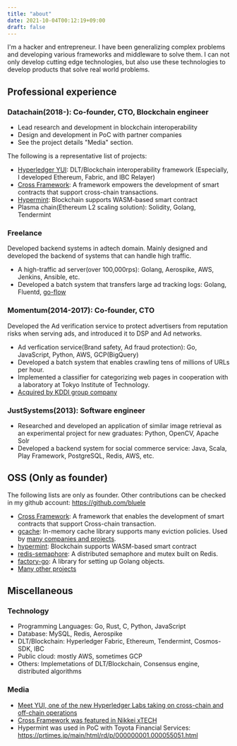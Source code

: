 ```yaml
---
title: "about"
date: 2021-10-04T00:12:19+09:00
draft: false
---
```


I'm a hacker and entrepreneur. I have been generalizing complex problems and developing various frameworks and middleware to solve them. I can not only develop cutting edge technologies, but also use these technologies to develop products that solve real world problems.

## Professional experience

### Datachain(2018-): Co-founder, CTO, Blockchain engineer

- Lead research and development in blockchain interoperability
- Design and development in PoC with partner companies
- See the project details "Media" section.

The following is a representative list of projects:

- [Hyperledger YUI](https://github.com/hyperledger-labs/?q=yui-): DLT/Blockchain interoperability framework (Especially, I developed Ethereum, Fabric, and IBC Relayer)
- [Cross Framework](https://github.com/datachainlab/cross): A framework empowers the development of smart contracts that support cross-chain transactions.
- [Hypermint](https://github.com/datachainlab/hypermint): Blockchain supports WASM-based smart contract
- Plasma chain(Ethereum L2 scaling solution): Solidity, Golang, Tendermint

### Freelance

Developed backend systems in adtech domain. Mainly designed and developed the backend of systems that can handle high traffic.

- A high-traffic ad server(over 100,000rps): Golang, Aerospike, AWS, Jenkins, Ansible, etc.
- Developed a batch system that transfers large ad tracking logs: Golang, Fluentd, [go-flow](https://github.com/bluele/go-flow)

### Momentum(2014-2017): Co-founder, CTO

Developed the Ad verification service to protect advertisers from reputation risks when serving ads, and introduced it to DSP and Ad networks.

- Ad verfication service(Brand safety, Ad fraud protection): Go, JavaScript, Python, AWS, GCP(BigQuery)
- Developed a batch system that enables crawling tens of millions of URLs per hour.
- Implemented a classifier for categorizing web pages in cooperation with a laboratory at Tokyo Institute of Technology.
- [Acquired by KDDI group company](https://jp.techcrunch.com/2017/07/26/syndot-momentum/)

### JustSystems(2013): Software engineer

- Researched and developed an application of similar image retrieval as an experimental project for new graduates: Python, OpenCV, Apache Solr
- Developed a backend system for social commerce service: Java, Scala, Play Framework, PostgreSQL, Redis, AWS, etc.

## OSS (Only as founder)

The following lists are only as founder. Other contributions can be checked in my github account: https://github.com/bluele

- [Cross Framework](https://github.com/datachainlab/cross): A framework that enables the development of smart contracts that support Cross-chain transaction.
- [gcache](https://github.com/bluele/gcache): In-memory cache library supports many eviction policies. Used by [many companies and projects](https://github.com/search?l=&o=desc&q=github.com%2Fbluele%2Fgcache+language%3AGo&s=indexed&type=Code).
- [hypermint](https://github.com/datachainlab/hypermint): Blockchain supports WASM-based smart contract
- [redis-semaphore](https://github.com/bluele/redis-semaphore): A distributed semaphore and mutex built on Redis. 
- [factory-go](https://github.com/bluele/factory-go): A library for setting up Golang objects.
- [Many other projects](https://github.com/bluele?tab=repositories)

## Miscellaneous

### Technology

- Programming Languages: Go, Rust, C, Python, JavaScript
- Database: MySQL, Redis, Aerospike
- DLT/Blockchain: Hyperledger Fabric, Ethereum, Tendermint, Cosmos-SDK, IBC
- Public cloud: mostly AWS, sometimes GCP
- Others: Implemetations of DLT/Blockchain, Consensus engine, distributed algorithms

### Media

- [Meet YUI, one of the new Hyperledger Labs taking on cross-chain and off-chain operations](https://www.hyperledger.org/blog/2021/06/09/meet-yui-one-the-new-hyperledger-labs-projects-taking-on-cross-chain-and-off-chain-operations)
- [Cross Framework was featured in Nikkei xTECH](https://xtech.nikkei.com/atcl/nxt/column/18/00001/04861/)
- Hypermint was used in PoC with Toyota Financial Services: https://prtimes.jp/main/html/rd/p/000000001.000055051.html
